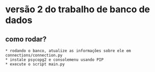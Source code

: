 # versão 2 do trabalho de banco de dados

## como rodar?
    * rodando o banco, atualize as informações sobre ele em connections/connection.py
    * instale psycopg2 e consolemenu usando PIP
    * execute o script main.py

